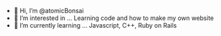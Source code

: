 - 👋 Hi, I’m @atomicBonsai
- 👀 I’m interested in ... Learning code and how to make my own website
- 🌱 I’m currently learning ... Javascript, C++, Ruby on Rails

<!---
atomicBonsai/atomicBonsai is a ✨ special ✨ repository because its `README.md` (this file) appears on your GitHub profile.
You can click the Preview link to take a look at your changes.
--->
